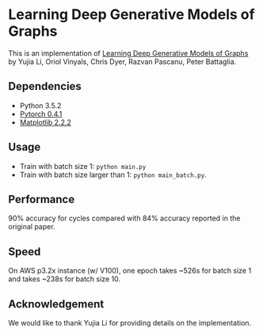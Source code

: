 # Learning Deep Generative Models of Graphs

This is an implementation of [Learning Deep Generative Models of Graphs](https://arxiv.org/pdf/1803.03324.pdf) by 
Yujia Li, Oriol Vinyals, Chris Dyer, Razvan Pascanu, Peter Battaglia. 

## Dependencies
- Python 3.5.2
- [Pytorch 0.4.1](https://pytorch.org/)
- [Matplotlib 2.2.2](https://matplotlib.org/)

## Usage

- Train with batch size 1: `python main.py`
- Train with batch size larger than 1: `python main_batch.py`.

## Performance

90% accuracy for cycles compared with 84% accuracy reported in the original paper.

## Speed

On AWS p3.2x instance (w/ V100), one epoch takes ~526s for batch size 1 and takes
~238s for batch size 10.

## Acknowledgement

We would like to thank Yujia Li for providing details on the implementation.
